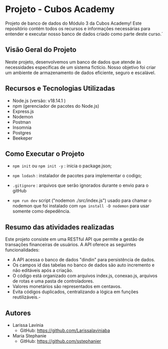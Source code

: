 # Projeto - Cubos Academy

Projeto de banco de dados do Módulo 3 da Cubos Academy! Este repositório contém todos os recursos e informações necessárias para entender e executar nosso banco de dados criado como parte deste curso.´

## Visão Geral do Projeto

Neste projeto, desenvolvemos um banco de dados que atende às necessidades específicas de um sistema fictício. Nosso objetivo foi criar um ambiente de armazenamento de dados eficiente, seguro e escalável.


## Recursos e Tecnologias Utilizadas

- Node.js (versão: v18.14.1 )
- npm (gerenciador de pacotes do Node.js)
- Express.js
- Nodemon
- Postman
- Insomnia
- Postgres
- Beekeper

## Como Executar o Projeto

- `npm init` ou `npm init -y` : inicia o package.json;
- `npm lodash` : instalador de pacotes para implementar o codigo;
- `.gitignore` : arquivos que serão ignorados durante o envio para o gitHub

- `npm run dev` script ("nodemon ./src/index.js") usado para chamar o nodemon que foi instalado com `npm install -D nodemon` para usar somente como depedência.

## Resumo das atividades realizadas 

Este projeto consiste em uma RESTful API que permite a gestão de transações financeiras de usuários. A API oferece as seguintes funcionalidades:

- A API acessa o banco de dados "dindin" para persistência de dados.
- Os campos id das tabelas no banco de dados são auto incremento e não editáveis após a criação.
- O código está organizado com arquivos index.js, conexao.js, arquivos de rotas e uma pasta de controladores.
- Valores monetários são representados em centavos.
- Evita códigos duplicados, centralizando a lógica em funções reutilizáveis.-

## Autores

- Larissa Lavinia
  - GitHub: https://github.com/Larissalaviniaba
- Maria Stephanie
  - GitHub: https://github.com/sstephanier

